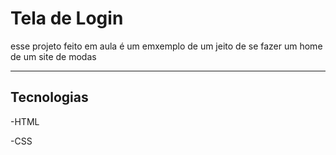 # Tela de Login 
esse projeto feito em aula é um emxemplo de um jeito de se fazer um home de um site de modas 

------------------

## Tecnologias
-HTML

-CSS